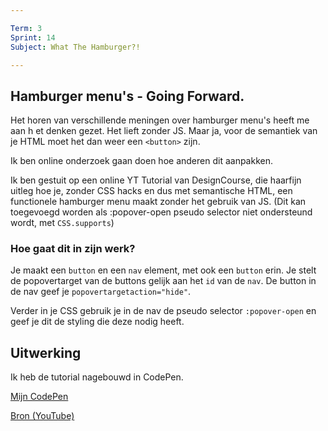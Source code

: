 ```yaml
---

Term: 3
Sprint: 14
Subject: What The Hamburger?!

---
```


## Hamburger menu's - Going Forward.

Het horen van verschillende meningen over hamburger menu's heeft me aan h et denken gezet. Het lieft zonder JS. Maar ja, voor de semantiek van je HTML moet het dan weer een `<button>` zijn.

Ik ben online onderzoek gaan doen hoe anderen dit aanpakken.

Ik ben gestuit op een online YT Tutorial van DesignCourse, die haarfijn uitleg hoe je, zonder CSS hacks en dus met semantische HTML, een functionele hamburger menu maakt zonder het gebruik van JS. (Dit kan toegevoegd worden als :popover-open pseudo selector niet ondersteund wordt, met `CSS.supports`)


### Hoe gaat dit in zijn werk?

Je maakt een `button` en een `nav` element, met ook een `button` erin.
Je stelt de popovertarget van de buttons gelijk aan het `id` van de `nav`.
De button in de nav geef je `popovertargetaction="hide"`.

Verder in je CSS gebruik je in de nav de pseudo selector `:popover-open` en geef je dit de styling die deze nodig heeft.


## Uitwerking
Ik heb de tutorial nagebouwd in CodePen.


[Mijn CodePen](https://codepen.io/Divani-the-reactor/pen/vELmvEY)



[Bron (YouTube)](https://www.youtube.com/watch?v=8qXu4kFPPBU)